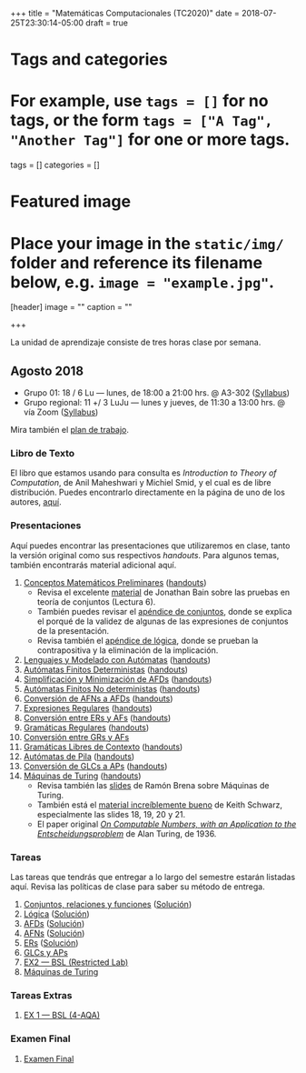 +++
title = "Matemáticas Computacionales (TC2020)"
date = 2018-07-25T23:30:14-05:00
draft = true

# Tags and categories
# For example, use `tags = []` for no tags, or the form `tags = ["A Tag", "Another Tag"]` for one or more tags.
tags = []
categories = []

# Featured image
# Place your image in the `static/img/` folder and reference its filename below, e.g. `image = "example.jpg"`.
[header]
image = ""
caption = ""

+++

La unidad de aprendizaje consiste de tres horas clase por semana.

## Agosto 2018

- Grupo 01: 18 / 6 Lu &mdash; lunes, de 18:00 a 21:00 hrs. @ A3-302 ([Syllabus](/docs/tc2020/tc2020-01_syllabus.pdf))
- Grupo regional: 11 +/ 3 LuJu &mdash; lunes y jueves, de 11:30 a 13:00 hrs. @ vía Zoom ([Syllabus](/docs/tc2020/tc2020-700_syllabus.pdf))

Mira también el [plan de trabajo](/docs/tc2020/plan-AD18.pdf).

### Libro de Texto

El libro que estamos usando para consulta es *Introduction to Theory of Computation*, de Anil Maheshwari y Michiel Smid, y el cual es de libre distribución. Puedes encontrarlo directamente en la página de uno de los autores, [aquí](http://cglab.ca/~michiel/TheoryOfComputation/TheoryOfComputation.pdf).

### Presentaciones

Aquí puedes encontrar las presentaciones que utilizaremos en clase, tanto la versión original como sus respectivos *handouts*. Para algunos temas, también encontrarás material adicional aquí.

1. [Conceptos Matemáticos Preliminares](/docs/tc2020/lectures/01-preliminares.pdf) ([handouts](/docs/tc2020/lectures/01-preliminares-ho.pdf))
    - Revisa el excelente [material](http://faculty.poly.edu/~jbain/Cat/index.htm) de Jonathan Bain sobre las pruebas en teoría de conjuntos (Lectura 6).
    - También puedes revisar el [apéndice de conjuntos](/docs/tc2020/lectures/01-appendix-sets.pdf), donde se explica el porqué de la validez de algunas de las expresiones de conjuntos de la presentación.
    - Revisa también el [apéndice de lógica](/docs/tc2020/lectures/02-appendix-logic.pdf), donde se prueban la contrapositiva y la eliminación de la implicación.
2. [Lenguajes y Modelado con Autómatas](/docs/tc2020/lectures/02-modelado.pdf) ([handouts](/docs/tc2020/lectures/02-modelado-ho.pdf))
3. [Autómatas Finitos Deterministas](/docs/tc2020/lectures/03-AFDs.pdf) ([handouts](/docs/tc2020/lectures/03-AFDs-ho.pdf))
4. [Simplificación y Minimización de AFDs](/docs/tc2020/lectures/04-eq-min-AFDs.pdf) ([handouts](/docs/tc2020/lectures/04-eq-min-AFDs-ho.pdf))
5. [Autómatas Finitos No deterministas](/docs/tc2020/lectures/05-AFNs.pdf) ([handouts](/docs/tc2020/lectures/05-AFNs-ho.pdf))
6. [Conversión de AFNs a AFDs](/docs/tc2020/lectures/06-AFNs-a-AFDs.pdf) ([handouts](/docs/tc2020/lectures/06-AFNs-a-AFDs-ho.pdf))
7. [Expresiones Regulares](/docs/tc2020/lectures/07-ERs.pdf) ([handouts](/docs/tc2020/lectures/07-ERs-ho.pdf))
8. [Conversión entre ERs y AFs](/docs/tc2020/lectures/08-ERs-y-AFs.pdf) ([handouts](/docs/tc2020/lectures/08-ERs-y-AFs-ho.pdf))
9. [Gramáticas Regulares](/docs/tc2020/lectures/09-GRs.pdf) ([handouts](/docs/tc2020/lectures/09-GRs-ho.pdf))
10. [Conversión entre GRs y AFs](/docs/tc2020/lectures/10-GRs-y-AFs.pdf)
11. [Gramáticas Libres de Contexto](/docs/tc2020/lectures/11-GLCs.pdf) ([handouts](/docs/tc2020/lectures/11-GLCs-ho.pdf))
12. [Autómatas de Pila](/docs/tc2020/lectures/12-APs.pdf) ([handouts](/docs/tc2020/lectures/12-APs-ho.pdf))
13. [Conversión de GLCs a APs](/docs/tc2020/lectures/13-GLCs-y-APs.pdf) ([handouts](/docs/tc2020/lectures/13-GLCs-y-APs-ho.pdf))
14. [Máquinas de Turing](/docs/tc2020/lectures/14-MTs.pdf) ([handouts](/docs/tc2020/lectures/14-MTs-ho.pdf))
    - Revisa también las [slides](/docs/tc2020/lectures/14-MTs-RBrena.pdf) de Ramón Brena sobre Máquinas de Turing.
    - También está el [material increíblemente bueno](https://web.stanford.edu/class/archive/cs/cs103/cs103.1142/) de Keith Schwarz, especialmente las slides 18, 19, 20 y 21.
    - El paper original *[On Computable Numbers, with an Application to the Entscheidungsproblem](https://www.cs.virginia.edu/~robins/Turing_Paper_1936.pdf)* de Alan Turing, de 1936.

### Tareas

Las tareas que tendrás que entregar a lo largo del semestre estarán listadas aquí. Revisa las políticas de clase para saber su método de entrega.

1. [Conjuntos, relaciones y funciones](/docs/tc2020/assignments/hw01.pdf) ([Solución](/docs/tc2020/assignments/hw01-s.pdf))
2. [Lógica](/docs/tc2020/assignments/hw02.pdf) ([Solución](/docs/tc2020/assignments/hw02-s.pdf))
3. [AFDs](/docs/tc2020/assignments/hw03.pdf) ([Solución](/docs/tc2020/assignments/hw03-s.zip))
4. [AFNs](/docs/tc2020/assignments/hw04.pdf) ([Solución](/docs/tc2020/assignments/hw04-s.zip))
5. [ERs](/docs/tc2020/assignments/hw05.pdf) ([Solución](/docs/tc2020/assignments/hw05-s.pdf))
6. [GLCs y APs](/docs/tc2020/assignments/hw06.pdf)
7. [EX2 &mdash; BSL (Restricted Lab)](/docs/tc2020/assignments/hwBSL-restricted.pdf)
8. [Máquinas de Turing](/docs/tc2020/assignments/hw07.pdf)

### Tareas Extras

1. [EX 1 &mdash; BSL (4-AQA)](/docs/tc2020/assignments/hwBSL04.pdf)

### Examen Final

1. [Examen Final](/docs/tc2020/assignments/ex03.pdf)